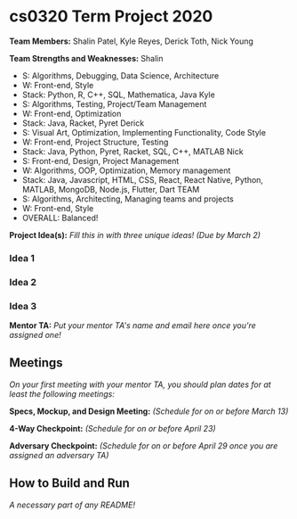 # cs0320 Term Project 2020

**Team Members:**
Shalin Patel, Kyle Reyes, Derick Toth, Nick Young

**Team Strengths and Weaknesses:**
Shalin

- S: Algorithms, Debugging, Data Science, Architecture
- W: Front-end, Style
- Stack: Python, R, C++, SQL, Mathematica, Java
  Kyle
- S: Algorithms, Testing, Project/Team Management
- W: Front-end, Optimization
- Stack: Java, Racket, Pyret
  Derick
- S: Visual Art, Optimization, Implementing Functionality, Code Style
- W: Front-end, Project Structure, Testing
- Stack: Java, Python, Pyret, Racket, SQL, C++, MATLAB
  Nick
- S: Front-end, Design, Project Management
- W: Algorithms, OOP, Optimization, Memory management
- Stack: Java, Javascript, HTML, CSS, React, React Native, Python, MATLAB, MongoDB, Node.js, Flutter, Dart
  TEAM
- S: Algorithms, Architecting, Managing teams and projects
- W: Front-end, Style
- OVERALL: Balanced!

**Project Idea(s):** _Fill this in with three unique ideas! (Due by March 2)_

### Idea 1

### Idea 2

### Idea 3

**Mentor TA:** _Put your mentor TA's name and email here once you're assigned one!_

## Meetings

_On your first meeting with your mentor TA, you should plan dates for at least the following meetings:_

**Specs, Mockup, and Design Meeting:** _(Schedule for on or before March 13)_

**4-Way Checkpoint:** _(Schedule for on or before April 23)_

**Adversary Checkpoint:** _(Schedule for on or before April 29 once you are assigned an adversary TA)_

## How to Build and Run

_A necessary part of any README!_
